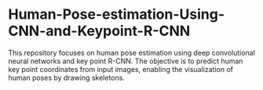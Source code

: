 # Human-Pose-estimation-Using-CNN-and-Keypoint-R-CNN
This repository focuses on human pose estimation using deep convolutional neural networks and key point R-CNN. The objective is to predict human key point coordinates from input images, enabling the visualization of human poses by drawing skeletons. 
